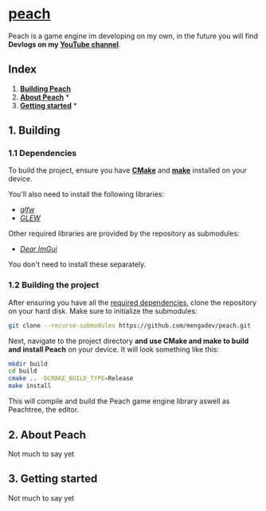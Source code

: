 # [peach](https://github.com/mengadev/peach)
Peach is a game engine im developing on my own, in the future you will find **Devlogs on my [YouTube channel](https://www.youtube.com/@MengaWasTaken)**.

## Index

1. **[Building Peach](#1-building)**
2. **[About Peach](#2-about-peach)** *
3. **[Getting started](#3-getting-started)** *

## 1. Building

### 1.1 Dependencies

To build the project, ensure you have **[CMake](https://cmake.org)** and **[make](https://www.gnu.org/software/make/)** installed on your device.

You'll also need to install the following libraries:

- *[glfw](https://github.com/glfw/glfw)*
- *[GLEW](https://github.com/nigels-com/glew)*

Other required libraries are provided by the repository as submodules:

- *[Dear ImGui](https://github.com/ocornut/imgui)*

You don't need to install these separately.
 
### 1.2 Building the project

After ensuring you have all the [required dependencies](#11-dependencies), clone the repository on your hard disk. Make sure to initialize the submodules:

```bash
git clone --recurse-submodules https://github.com/mengadev/peach.git
```

Next, navigate to the project directory **and use CMake and make to build and install Peach** on your device. It will look something like this:

```bash
mkdir build
cd build
cmake .. -DCMAKE_BUILD_TYPE=Release
make install
```
This will compile and build the Peach game engine library aswell as Peachtree, the editor.

## 2. About Peach

Not much to say yet

## 3. Getting started

Not much to say yet